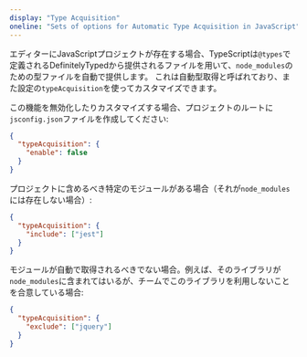 ```yaml
---
display: "Type Acquisition"
oneline: "Sets of options for Automatic Type Acquisition in JavaScript"
---
```


エディターにJavaScriptプロジェクトが存在する場合、TypeScriptは`@types`で定義されるDefinitelyTypedから提供されるファイルを用いて、`node_modules`のための型ファイルを自動で提供します。
これは自動型取得と呼ばれており、また設定の`typeAcquisition`を使ってカスタマイズできます。

この機能を無効化したりカスタマイズする場合、プロジェクトのルートに`jsconfig.json`ファイルを作成してください:

```json
{
  "typeAcquisition": {
    "enable": false
  }
}
```

プロジェクトに含めるべき特定のモジュールがある場合（それが`node_modules`には存在しない場合）:

```json
{
  "typeAcquisition": {
    "include": ["jest"]
  }
}
```

モジュールが自動で取得されるべきでない場合。例えば、そのライブラリが`node_modules`に含まれてはいるが、チームでこのライブラリを利用しないことを合意している場合:

```json
{
  "typeAcquisition": {
    "exclude": ["jquery"]
  }
}
```
